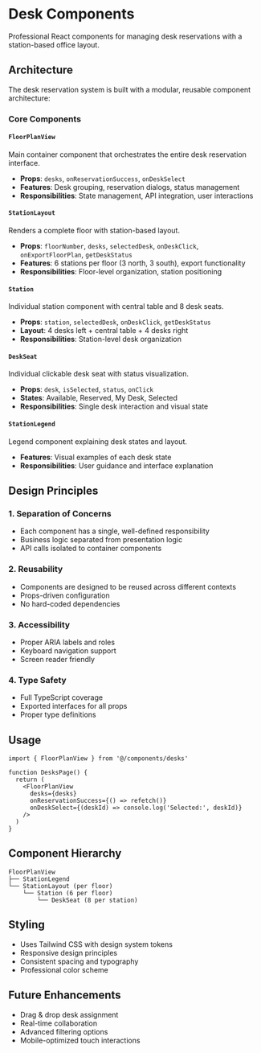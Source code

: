 # Desk Components

Professional React components for managing desk reservations with a station-based office layout.

## Architecture

The desk reservation system is built with a modular, reusable component architecture:

### Core Components

#### `FloorPlanView`
Main container component that orchestrates the entire desk reservation interface.
- **Props**: `desks`, `onReservationSuccess`, `onDeskSelect`
- **Features**: Desk grouping, reservation dialogs, status management
- **Responsibilities**: State management, API integration, user interactions

#### `StationLayout`
Renders a complete floor with station-based layout.
- **Props**: `floorNumber`, `desks`, `selectedDesk`, `onDeskClick`, `onExportFloorPlan`, `getDeskStatus`
- **Features**: 6 stations per floor (3 north, 3 south), export functionality
- **Responsibilities**: Floor-level organization, station positioning

#### `Station`
Individual station component with central table and 8 desk seats.
- **Props**: `station`, `selectedDesk`, `onDeskClick`, `getDeskStatus`
- **Layout**: 4 desks left + central table + 4 desks right
- **Responsibilities**: Station-level desk organization

#### `DeskSeat`
Individual clickable desk seat with status visualization.
- **Props**: `desk`, `isSelected`, `status`, `onClick`
- **States**: Available, Reserved, My Desk, Selected
- **Responsibilities**: Single desk interaction and visual state

#### `StationLegend`
Legend component explaining desk states and layout.
- **Features**: Visual examples of each desk state
- **Responsibilities**: User guidance and interface explanation

## Design Principles

### 1. **Separation of Concerns**
- Each component has a single, well-defined responsibility
- Business logic separated from presentation logic
- API calls isolated to container components

### 2. **Reusability**
- Components are designed to be reused across different contexts
- Props-driven configuration
- No hard-coded dependencies

### 3. **Accessibility**
- Proper ARIA labels and roles
- Keyboard navigation support
- Screen reader friendly

### 4. **Type Safety**
- Full TypeScript coverage
- Exported interfaces for all props
- Proper type definitions

## Usage

```tsx
import { FloorPlanView } from '@/components/desks'

function DesksPage() {
  return (
    <FloorPlanView
      desks={desks}
      onReservationSuccess={() => refetch()}
      onDeskSelect={(deskId) => console.log('Selected:', deskId)}
    />
  )
}
```

## Component Hierarchy

```
FloorPlanView
├── StationLegend
└── StationLayout (per floor)
    └── Station (6 per floor)
        └── DeskSeat (8 per station)
```

## Styling

- Uses Tailwind CSS with design system tokens
- Responsive design principles
- Consistent spacing and typography
- Professional color scheme

## Future Enhancements

- Drag & drop desk assignment
- Real-time collaboration
- Advanced filtering options
- Mobile-optimized touch interactions
